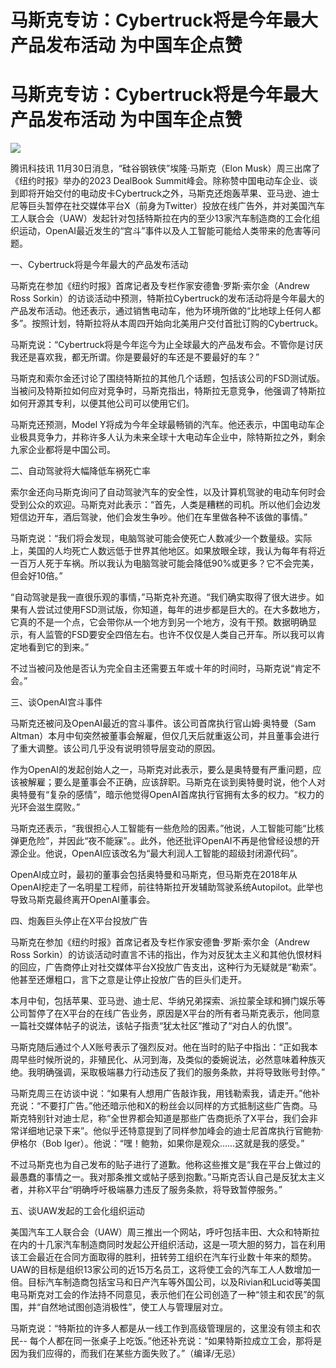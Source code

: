 # 马斯克专访：Cybertruck将是今年最大产品发布活动 为中国车企点赞

# 马斯克专访：Cybertruck将是今年最大产品发布活动 为中国车企点赞

![](https://inews.gtimg.com/om_bt/OMoJ03KEc5cUsExF82U2mPmft3S0kXnLPei5mT3sMrhUEAA/1000)

腾讯科技讯 11月30日消息，“硅谷钢铁侠”埃隆·马斯克（Elon Musk）周三出席了《纽约时报》举办的2023 DealBook
Summit峰会。除称赞中国电动车企业、谈到即将开始交付的电动皮卡Cybertruck之外，马斯克还炮轰苹果、亚马逊、迪士尼等巨头暂停在社交媒体平台X（前身为Twitter）投放在线广告外，并对美国汽车工人联合会（UAW）发起针对包括特斯拉在内的至少13家汽车制造商的工会化组织运动，OpenAI最近发生的“宫斗”事件以及人工智能可能给人类带来的危害等问题。

一、Cybertruck将是今年最大的产品发布活动

马斯克在参加《纽约时报》首席记者及专栏作家安德鲁·罗斯·索尔金（Andrew Ross
Sorkin）的访谈活动中预测，特斯拉Cybertruck的发布活动将是今年最大的产品发布活动。他还表示，通过销售电动车，他为环境所做的“比地球上任何人都多”。按照计划，特斯拉将从本周四开始向北美用户交付首批订购的Cybertruck。

马斯克说：“Cybertruck将是今年迄今为止全球最大的产品发布会。不管你是讨厌我还是喜欢我，都无所谓。你是要最好的车还是不要最好的车？”

马斯克和索尔金还讨论了围绕特斯拉的其他几个话题，包括该公司的FSD测试版。当被问及特斯拉如何应对竞争时，马斯克指出，特斯拉无意竞争，他强调了特斯拉如何开源其专利，以便其他公司可以使用它们。

马斯克还预测，Model
Y将成为今年全球最畅销的汽车。他还表示，中国电动车企业极具竞争力，并称许多人认为未来全球十大电动车企业中，除特斯拉之外，剩余九家企业都将是中国公司。

二、自动驾驶将大幅降低车祸死亡率

索尔金还向马斯克询问了自动驾驶汽车的安全性，以及计算机驾驶的电动车何时会受到公众的欢迎。马斯克对此表示：“首先，人类是糟糕的司机。所以他们会边发短信边开车，酒后驾驶，他们会发生争吵。他们在车里做各种不该做的事情。”

马斯克说：“我们将会发现，电脑驾驶可能会使死亡人数减少一个数量级。实际上，美国的人均死亡人数远低于世界其他地区。如果放眼全球，我认为每年有将近一百万人死于车祸。所以我认为电脑驾驶可能会降低90%或更多？它不会完美，但会好10倍。”

“自动驾驶是我一直很乐观的事情，”马斯克补充道。“我们确实取得了很大进步。如果有人尝试过使用FSD测试版，你知道，每年的进步都是巨大的。在大多数地方，它真的不是一个点，它会带你从一个地方到另一个地方，没有干预。数据明确显示，有人监管的FSD要安全四倍左右。也许不仅仅是人类自己开车。所以我可以肯定地看到它的到来。”

不过当被问及他是否认为完全自主还需要五年或十年的时间时，马斯克说“肯定不会。”

三、谈OpenAI宫斗事件

马斯克还被问及OpenAI最近的宫斗事件。该公司首席执行官山姆·奥特曼（Sam
Altman）本月中旬突然被董事会解雇，但仅几天后就重返公司，并且董事会进行了重大调整。该公司几乎没有说明领导层变动的原因。

作为OpenAI的发起创始人之一，马斯克对此表示，要么是奥特曼有严重问题，应该被解雇；要么是董事会不正确，应该辞职。马斯克在谈到奥特曼时说，他个人对奥特曼有“复杂的感情”，暗示他觉得OpenAI首席执行官拥有太多的权力。“权力的光环会滋生腐败。”

马斯克还表示，“我很担心人工智能有一些危险的因素。”他说，人工智能可能“比核弹更危险”，并因此“夜不能寐”。。此外，他还批评OpenAI不再是他曾经设想的开源企业。他说，OpenAI应该改名为“最大利润人工智能的超级封闭源代码”。

OpenAI成立时，最初的董事会包括奥特曼和马斯克，但马斯克在2018年从OpenAI挖走了一名明星工程师，前往特斯拉开发辅助驾驶系统Autopilot。此举也导致马斯克最终离开OpenAI董事会。

四、炮轰巨头停止在X平台投放广告

马斯克在参加《纽约时报》首席记者及专栏作家安德鲁·罗斯·索尔金（Andrew Ross
Sorkin）的访谈活动时直言不讳的指出，作为对反犹太主义和其他仇恨材料的回应，广告商停止对社交媒体平台X投放广告支出，这种行为无疑就是“勒索”。他甚至还爆粗口，言下之意是让停止投放广告的巨头们走开。

本月中旬，包括苹果、亚马逊、迪士尼、华纳兄弟探索、派拉蒙全球和狮门娱乐等公司暂停了在X平台的在线广告业务，原因是X平台的所有者马斯克表示，他同意一篇社交媒体帖子的说法，该帖子指责“犹太社区”推动了“对白人的仇恨”。

马斯克随后通过个人X账号表示了强烈反对。他在当时的贴子中指出：“正如我本周早些时候所说的，非殖民化、从河到海，及类似的委婉说法，必然意味着种族灭绝。我明确强调，采取极端暴力行动违反了我们的服务条款，并将导致账号封停。”

马斯克周三在访谈中说：“如果有人想用广告敲诈我，用钱勒索我，请走开。”他补充说：“不要打广告。”他还暗示他和X的粉丝会以同样的方式抵制这些广告商。马斯克特别针对迪士尼，称“全世界都会知道是那些广告商扼杀了X平台，我们会非常详细地记录下来”。他似乎还特意提到了同样参加峰会的迪士尼首席执行官鲍勃·伊格尔（Bob
Iger）。他说：“嘿！鲍勃，如果你是观众……这就是我的感受。”

不过马斯克也为自己发布的贴子进行了道歉。他称这些推文是“我在平台上做过的最愚蠢的事情之一。我对那条推文或帖子感到抱歉。”马斯克否认自己是反犹太主义者，并称X平台“明确呼吁极端暴力违反了服务条款，将导致暂停服务。”

五、谈UAW发起的工会化组织运动

美国汽车工人联合会（UAW）周三推出一个网站，呼吁包括丰田、大众和特斯拉在内的十几家汽车制造商同时发起公开组织活动，这是一项大胆的努力，旨在利用该工会最近在合同方面取得的胜利，扭转劳工组织在汽车行业数十年来的颓势。UAW的目标是组织13家公司的近15万名员工，这将使工会的汽车工人人数增加一倍。目标汽车制造商包括宝马和日产汽车等外国公司，以及Rivian和Lucid等美国电马斯克对工会的作法持不同意见，表示他们在公司创造了一种“领主和农民”的氛围，并“自然地试图创造消极性”，使工人与管理层对立。

马斯克说：“特斯拉的许多人都是从一线工作到高级管理层的，这里没有领主和农民--
每个人都在同一张桌子上吃饭。”他还补充说：“如果特斯拉成立工会，那将是因为我们应得的，而我们在某些方面失败了。”（编译/无忌）

